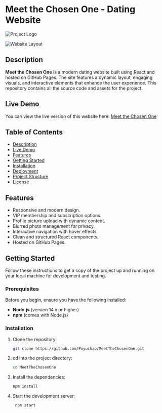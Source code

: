 # Meet the Chosen One - Dating Website

![Project Logo](https://Poyuchao.github.io/MeetTheChosenOne/img/logo.png)

![Website Layout](https://Poyuchao.github.io/MeetTheChosenOne/img/Overall-website-layout.png)

## Description

**Meet the Chosen One** is a modern dating website built using React and hosted on GitHub Pages. The site features a dynamic layout, engaging visuals, and interactive elements that enhance the user experience. This repository contains all the source code and assets for the project.

## Live Demo

You can view the live version of this website here: [Meet the Chosen One](https://Poyuchao.github.io/MeetTheChosenOne)

## Table of Contents

- [Description](#description)
- [Live Demo](#live-demo)
- [Features](#features)
- [Getting Started](#getting-started)
- [Installation](#installation)
- [Deployment](#deployment)
- [Project Structure](#project-structure)
- [License](#license)

## Features

- Responsive and modern design.
- VIP membership and subscription options.
- Profile picture upload with dynamic content.
- Blurred photo management for privacy.
- Interactive navigation with hover effects.
- Clean and structured React components.
- Hosted on GitHub Pages.

## Getting Started

Follow these instructions to get a copy of the project up and running on your local machine for development and testing.

### Prerequisites

Before you begin, ensure you have the following installed:
- **Node.js** (version 14.x or higher)
- **npm** (comes with Node.js)

### Installation

1. Clone the repository:

   ```bash
   git clone https://github.com/Poyuchao/MeetTheChosenOne.git

2. cd into the project directory:

   ```bash
   cd MeetTheChosenOne

3. Install the dependencies:

   ```bash
   npm install

4. Start the development server:

   ```bash
    npm start